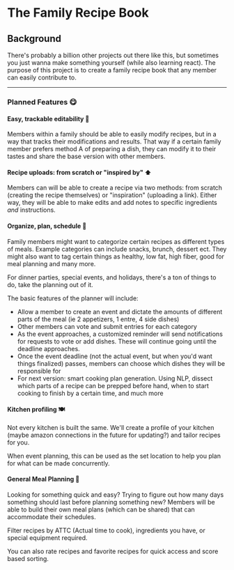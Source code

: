 # The Family Recipe Book

## Background
There's probably a billion other projects out there like this, but sometimes you just wanna make something yourself (while also learning react). The purpose of this project is to create a family recipe book that any member can easily contribute to.

***

### Planned Features 😋

#### Easy, trackable editability 📝

Members within a family should be able to easily modify recipes, but in a way that tracks their modifications and results. That way if a certain family member prefers method A of preparing a dish, they can modify it to their tastes and share the base version with other members.

#### Recipe uploads: from scratch or "inspired by" ⬆️

Members can will be able to create a recipe via two methods: from scratch (creating the recipe themselves) or "inspiration" (uploading a link). Either way, they will be able to make edits and add notes to specific ingredients *and* instructions.

#### Organize, plan, schedule 📆

Family members might want to categorize certain recipes as different types of meals. Example categories can include snacks, brunch, dessert ect. They might also want to tag certain things as healthy, low fat, high fiber, good for meal planning and many more. 


For dinner parties, special events, and holidays, there's a ton of things to do, take the planning out of it.

The basic features of the planner will include:

- Allow a member to create an event and dictate the amounts of different parts of the meal (ie 2 appetizers, 1 entre, 4 side dishes)
- Other members can vote and submit entries for each category
- As the event approaches, a customized reminder will send notifications for requests to vote or add dishes. These will continue going until the deadline approaches.
- Once the event deadline (not the actual event, but when you'd want things finalized) passes, members can choose which dishes they will be responsible for
- For next version: smart cooking plan generation. Using NLP, dissect which parts of a recipe can be prepped before hand, when to start cooking to finish by a certain time, and much more

#### Kitchen profiling 🍽️

Not every kitchen is built the same. We'll create a profile of your kitchen (maybe amazon connections in the future for updating?) and tailor recipes for you.

When event planning, this can be used as the set location to help you plan for what can be made concurrently.


#### General Meal Planning :stew:
Looking for something quick and easy? Trying to figure out how many days something should last before planning something new? Members will be able to build their own meal plans (which can be shared) that can accommodate their schedules.

Filter recipes by ATTC (Actual time to cook), ingredients you have, or special equipment required. 

You can also rate recipes and favorite recipes for quick access and score based sorting.
